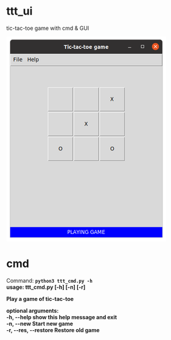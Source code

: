 # ttt_ui
tic-tac-toe game with cmd &amp; GUI

<img src="tic-tac-toe-gui.png">

# cmd
Command: <code><strong>python3 ttt_cmd.py -h<strong></code><br>
usage: ttt_cmd.py [-h] [-n] [-r]<br>

Play a game of tic-tac-toe<br>

optional arguments:<br>
  -h, --help            show this help message and exit<br>
  -n, --new             Start new game<br>
  -r, --res, --restore  Restore old game<br>
